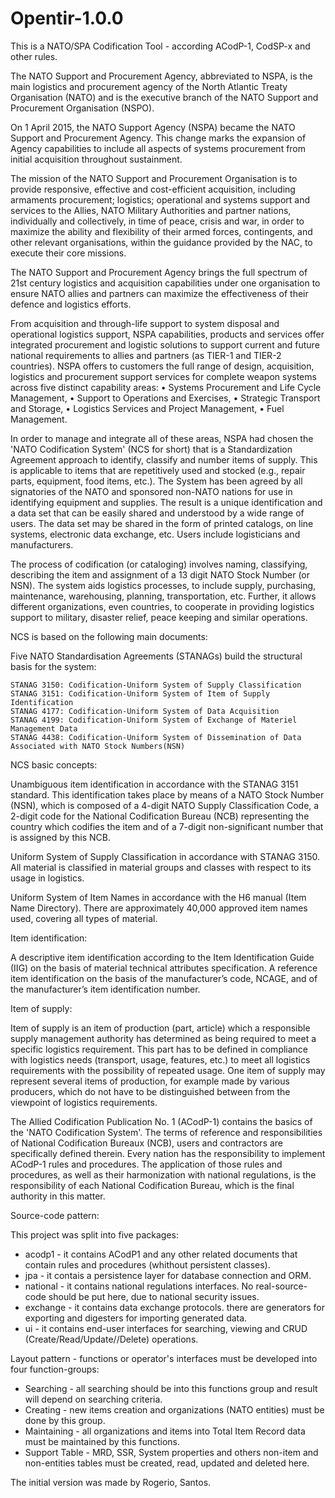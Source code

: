 # Opentir-1.0.0

This is a NATO/SPA Codification Tool - according ACodP-1, CodSP-x and other rules.

The NATO Support and Procurement Agency, abbreviated to NSPA, is the main logistics and procurement agency of the North Atlantic
Treaty Organisation (NATO) and is the executive branch of the NATO Support and Procurement Organisation (NSPO).

On 1 April 2015, the NATO Support Agency (NSPA) became the NATO Support and Procurement Agency. This change marks the expansion
of Agency capabilities to include all aspects of systems procurement from initial acquisition throughout sustainment.

The mission of the NATO Support and Procurement Organisation is to provide responsive, effective and cost-efficient acquisition,
including armaments procurement; logistics; operational and systems support and services to the Allies, NATO Military Authorities
and partner nations, individually and collectively, in time of peace, crisis and war, in order to maximize the ability and
flexibility of their armed forces, contingents, and other relevant organisations, within the guidance provided by the NAC, to
execute their core missions.

The NATO Support and Procurement Agency brings the full spectrum of 21st century logistics and acquisition capabilities under one
organisation to ensure NATO allies and partners can maximize the effectiveness of their defence and logistics efforts.

From acquisition and through-life support to system disposal and operational logistics support, NSPA capabilities, products and
services offer integrated procurement and logistic solutions to support current and future national requirements to allies and
partners (as TIER-1 and TIER-2 countries). NSPA offers to customers the full range of design, acquisition, logistics and
procurement support services for complete weapon systems across five distinct capability areas:
    • Systems Procurement and Life Cycle Management, 
    • Support to Operations and Exercises,
    • Strategic Transport and Storage,
    • Logistics Services and Project Management, 
    • Fuel Management.

In order to manage and integrate all of these areas, NSPA had chosen the 'NATO Codification System' (NCS for short) that is
a Standardization Agreement approach to identify, classify and number items of supply. This is applicable to items that are
repetitively used and stocked (e.g., repair parts, equipment, food items, etc.). The System has been agreed by all signatories
of the NATO and sponsored non-NATO nations for use in identifying equipment and supplies. The result is a unique identification
and a data set that can be easily shared and understood by a wide range of users. The data set may be shared in the form of
printed catalogs, on line systems, electronic data exchange, etc. Users include logisticians and manufacturers.

The process of codification (or cataloging) involves naming, classifying, describing the item and assignment of a 13 digit NATO
Stock Number (or NSN). The system aids logistics processes, to include supply, purchasing, maintenance, warehousing, planning, 
transportation, etc. Further, it allows different organizations, even countries, to cooperate in providing logistics support to
military, disaster relief, peace keeping and similar operations.

NCS is based on the following main documents:

Five NATO Standardisation Agreements (STANAGs) build the structural basis for the system:

    STANAG 3150: Codification-Uniform System of Supply Classification
    STANAG 3151: Codification-Uniform System of Item of Supply Identification
    STANAG 4177: Codification-Uniform System of Data Acquisition
    STANAG 4199: Codification-Uniform System of Exchange of Materiel Management Data
    STANAG 4438: Codification-Uniform System of Dissemination of Data Associated with NATO Stock Numbers(NSN)

NCS basic concepts:

Unambiguous item identification in accordance with the STANAG 3151 standard. This identification takes place by means of a NATO
Stock Number (NSN), which is composed of a 4-digit NATO Supply Classification Code, a 2-digit code for the National Codification
Bureau (NCB) representing the country which codifies the item and of a 7-digit non-significant number that is assigned by this
NCB.

Uniform System of Supply Classification in accordance with STANAG 3150. All material is classified in material groups and classes
with respect to its usage in logistics.

Uniform System of Item Names in accordance with the H6 manual (Item Name Directory). There are approximately 40,000 approved
item names used, covering all types of material.

Item identification:

A descriptive item identification according to the Item Identification Guide (IIG) on the basis of material technical attributes
specification. A reference item identification on the basis of the manufacturer’s code, NCAGE, and of the manufacturer’s item
identification number.

Item of supply:

Item of supply is an item of production (part, article) which a responsible supply management authority has determined as being
required to meet a specific logistics requirement. This part has to be defined in compliance with logistics needs (transport,
usage, features, etc.) to meet all logistics requirements with the possibility of repeated usage. One item of supply may
represent several items of production, for example made by various producers, which do not have to be distinguished between from
the viewpoint of logistics requirements.

The Allied Codification Publication No. 1 (ACodP-1) contains the basics of the 'NATO Codification System'. The terms of reference
and responsibilities of National Codification Bureaux (NCB), users and contractors are specifically defined therein. Every
nation has the responsibility to implement ACodP-1 rules and procedures. The application of those rules and procedures, as well
as their harmonization with national regulations, is the responsibility of each National Codification Bureau, which is the final
authority in this matter.

Source-code pattern:

This project was split into five packages:

- acodp1 -   it contains ACodP1 and any other related documents that contain rules and procedures (whithout persistent classes).
- jpa -      it contais a persistence layer for database connection and ORM.
- national - it contains national regulations interfaces. No real-source-code should be put here, due to national security issues.
- exchange - it contains data exchange protocols. there are generators for exporting and digesters for importing generated data.
- ui -       it contains end-user interfaces for searching, viewing and CRUD (Create/Read/Update//Delete) operations.


Layout pattern - functions or operator's interfaces must be developed into four function-groups:

- Searching - all searching should be into this functions group and result will depend on searching criteria.
- Creating - new items creation and organizations (NATO entities) must be done by this group.
- Maintaining - all organizations and items into Total Item Record data must be maintained by this functions.
- Support Table - MRD, SSR, System properties and others non-item and non-entities tables must be created, read, updated and deleted here.


The initial version was made by Rogerio, Santos.
